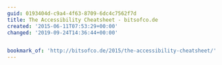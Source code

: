 ```yaml
---
guid: 0193404d-c9a4-4f63-8709-6dc4c7562f7d
title: The Accessibility Cheatsheet - bitsofco.de
created: '2015-06-11T07:53:29+00:00'
changed: '2019-09-24T14:36:44+00:00'


bookmark_of: 'http://bitsofco.de/2015/the-accessibility-cheatsheet/'
---
```




